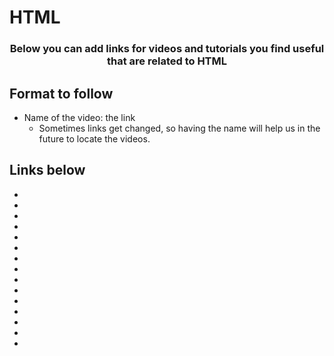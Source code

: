 # HTML

<p align="center">
  <h3 align="center">Below you can add links for videos and tutorials you find useful that are related to HTML</h3></p>


## Format to follow
* Name of the video: the link
  * Sometimes links get changed, so having the name will help us in the future to locate the videos.


## Links below

* 
* 
* 
* 
* 
* 
* 
* 
* 
* 
* 
* 
* 
* 
* 

